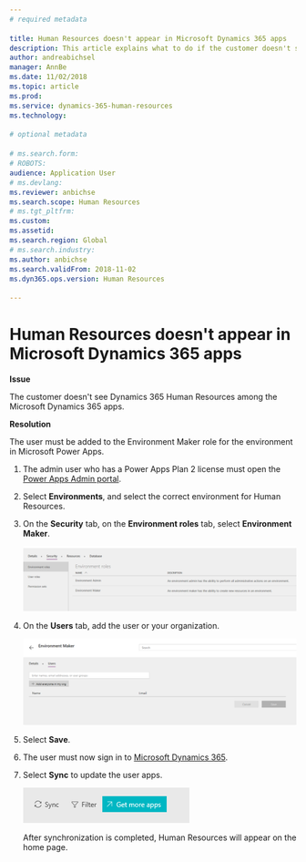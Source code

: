```yaml
---
# required metadata

title: Human Resources doesn't appear in Microsoft Dynamics 365 apps
description: This article explains what to do if the customer doesn't see the Microsoft Dynamics 365 Human Resources app among the Microsoft Dynamics 365 apps.
author: andreabichsel
manager: AnnBe
ms.date: 11/02/2018
ms.topic: article
ms.prod: 
ms.service: dynamics-365-human-resources
ms.technology: 

# optional metadata

# ms.search.form: 
# ROBOTS: 
audience: Application User
# ms.devlang: 
ms.reviewer: anbichse
ms.search.scope: Human Resources
# ms.tgt_pltfrm: 
ms.custom: 
ms.assetid: 
ms.search.region: Global
# ms.search.industry: 
ms.author: anbichse
ms.search.validFrom: 2018-11-02
ms.dyn365.ops.version: Human Resources

---
```


# Human Resources doesn't appear in Microsoft Dynamics 365 apps

**Issue**

The customer doesn't see Dynamics 365 Human Resources among the Microsoft Dynamics 365 apps.

**Resolution**

The user must be added to the Environment Maker role for the environment in Microsoft Power Apps.

1. The admin user who has a Power Apps Plan 2 license must open the [Power Apps Admin portal](https://preview.admin.powerapps.com/).

2. Select **Environments**, and select the correct environment for Human Resources.

3. On the **Security** tab, on the **Environment roles** tab, select **Environment Maker**.

    ![Environment roles tab](media/environment-roles.png)

4. On the **Users** tab, add the user or your organization.

    ![Users tab](media/environment-maker.png)

5. Select **Save**.

6. The user must now sign in to [Microsoft Dynamics 365](https://home.dynamics.com/).

7. Select **Sync** to update the user apps.

    ![Sync button](media/get-more.png)

    After synchronization is completed, Human Resources will appear on the home page.
